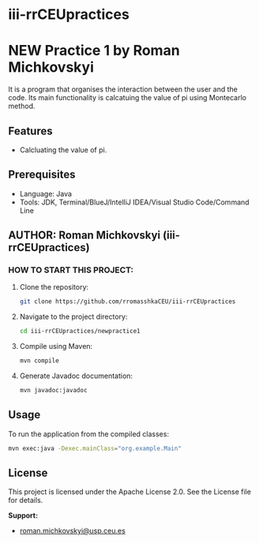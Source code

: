 # iii-rrCEUpractices
# NEW Practice 1 by Roman Michkovskyi




It is a program that organises the interaction between the user and the code. Its main functionality is calcatuing the value of pi using Montecarlo method.
## Features
- Calcluating the value of pi.

## Prerequisites
- Language: Java
- Tools: JDK, Terminal/BlueJ/IntelliJ IDEA/Visual Studio Code/Command Line


## AUTHOR: Roman Michkovskyi (iii-rrCEUpractices)

### HOW TO START THIS PROJECT:

1. Clone the repository:
    ```bash
    git clone https://github.com/rromasshkaCEU/iii-rrCEUpractices
    ```

2. Navigate to the project directory:
    ```bash
    cd iii-rrCEUpractices/newpractice1
    ```

3. Compile using Maven:
    ```bash
    mvn compile
    ```

4. Generate Javadoc documentation:
    ```bash
   mvn javadoc:javadoc
    ```

## Usage

To run the application from the compiled classes:

```bash
mvn exec:java -Dexec.mainClass="org.example.Main"
```

## License
This project is licensed under the Apache License 2.0. See the License file for details.

**Support:**
- roman.michkovskyi@usp.ceu.es
